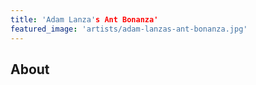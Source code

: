 ```yaml
---
title: 'Adam Lanza's Ant Bonanza'
featured_image: 'artists/adam-lanzas-ant-bonanza.jpg'
---
```


## About


